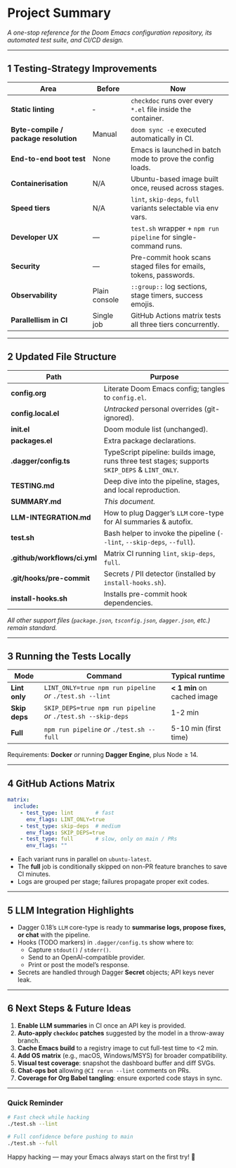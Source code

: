 # Project Summary

_A one-stop reference for the Doom Emacs configuration repository, its automated test suite, and CI/CD design._

---

## 1  Testing-Strategy Improvements

| Area | Before | Now |
|------|--------|-----|
| **Static linting** | ‑ | `checkdoc` runs over every `*.el` file inside the container. |
| **Byte-compile / package resolution** | Manual | `doom sync -e` executed automatically in CI. |
| **End-to-end boot test** | None | Emacs is launched in batch mode to prove the config loads. |
| **Containerisation** | N/A | Ubuntu-based image built once, reused across stages. |
| **Speed tiers** | N/A | `lint`, `skip-deps`, `full` variants selectable via env vars. |
| **Developer UX** | — | `test.sh` wrapper + `npm run pipeline` for single-command runs. |
| **Security** | — | Pre-commit hook scans staged files for emails, tokens, passwords. |
| **Observability** | Plain console | `::group::` log sections, stage timers, success emojis. |
| **Parallellism in CI** | Single job | GitHub Actions matrix tests all three tiers concurrently. |

---

## 2  Updated File Structure

| Path | Purpose |
|------|---------|
| **config.org** | Literate Doom Emacs config; tangles to `config.el`. |
| **config.local.el** | _Untracked_ personal overrides (git-ignored). |
| **init.el** | Doom module list (unchanged). |
| **packages.el** | Extra package declarations. |
| **.dagger/config.ts** | TypeScript pipeline: builds image, runs three test stages; supports `SKIP_DEPS` & `LINT_ONLY`. |
| **TESTING.md** | Deep dive into the pipeline, stages, and local reproduction. |
| **SUMMARY.md** | _This document._ |
| **LLM-INTEGRATION.md** | How to plug Dagger’s `LLM` core-type for AI summaries & autofix. |
| **test.sh** | Bash helper to invoke the pipeline (`--lint`, `--skip-deps`, `--full`). |
| **.github/workflows/ci.yml** | Matrix CI running `lint`, `skip-deps`, `full`. |
| **.git/hooks/pre-commit** | Secrets / PII detector (installed by `install-hooks.sh`). |
| **install-hooks.sh** | Installs pre-commit hook dependencies. |

_All other support files (`package.json`, `tsconfig.json`, `dagger.json`, etc.) remain standard._

---

## 3  Running the Tests Locally

| Mode | Command | Typical runtime |
|------|---------|-----------------|
| **Lint only** | `LINT_ONLY=true npm run pipeline` _or_ `./test.sh --lint` | **< 1 min** on cached image |
| **Skip deps** | `SKIP_DEPS=true npm run pipeline` _or_ `./test.sh --skip-deps` | 1-2 min |
| **Full** | `npm run pipeline` _or_ `./test.sh --full` | 5-10 min (first time) |

Requirements: **Docker** _or_ running **Dagger Engine**, plus Node ≥ 14.

---

## 4  GitHub Actions Matrix

```yaml
matrix:
  include:
    - test_type: lint       # fast
      env_flags: LINT_ONLY=true
    - test_type: skip-deps  # medium
      env_flags: SKIP_DEPS=true
    - test_type: full       # slow, only on main / PRs
      env_flags: ""
```

* Each variant runs in parallel on `ubuntu-latest`.
* The **full** job is conditionally skipped on non-PR feature branches to save CI minutes.
* Logs are grouped per stage; failures propagate proper exit codes.

---

## 5  LLM Integration Highlights

* Dagger 0.18’s `LLM` core-type is ready to **summarise logs, propose fixes, or chat** with the pipeline.
* Hooks (TODO markers) in `.dagger/config.ts` show where to:
  * Capture `stdout()` / `stderr()`.
  * Send to an OpenAI-compatible provider.
  * Print or post the model’s response.
* Secrets are handled through Dagger **Secret** objects; API keys never leak.

---

## 6  Next Steps & Future Ideas

1. **Enable LLM summaries** in CI once an API key is provided.
2. **Auto-apply `checkdoc` patches** suggested by the model in a throw-away branch.
3. **Cache Emacs build** to a registry image to cut full-test time to <2 min.
4. **Add OS matrix** (e.g., macOS, Windows/MSYS) for broader compatibility.
5. **Visual test coverage**: snapshot the dashboard buffer and diff SVGs.
6. **Chat-ops bot** allowing `@CI rerun --lint` comments on PRs.
7. **Coverage for Org Babel tangling**: ensure exported code stays in sync.

---

### Quick Reminder

```bash
# Fast check while hacking
./test.sh --lint

# Full confidence before pushing to main
./test.sh --full
```

Happy hacking — may your Emacs always start on the first try! 🎉
